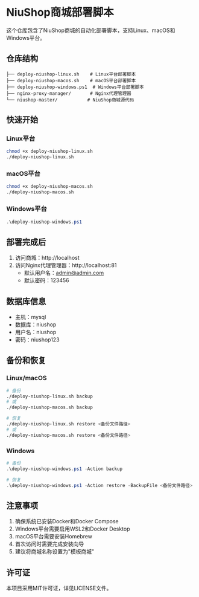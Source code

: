 # NiuShop商城部署脚本

这个仓库包含了NiuShop商城的自动化部署脚本，支持Linux、macOS和Windows平台。

## 仓库结构

```
├── deploy-niushop-linux.sh    # Linux平台部署脚本
├── deploy-niushop-macos.sh    # macOS平台部署脚本
├── deploy-niushop-windows.ps1  # Windows平台部署脚本
├── nginx-proxy-manager/       # Nginx代理管理器
└── niushop-master/           # NiuShop商城源代码
```

## 快速开始

### Linux平台

```bash
chmod +x deploy-niushop-linux.sh
./deploy-niushop-linux.sh
```

### macOS平台

```bash
chmod +x deploy-niushop-macos.sh
./deploy-niushop-macos.sh
```

### Windows平台

```powershell
.\deploy-niushop-windows.ps1
```

## 部署完成后

1. 访问商城：http://localhost
2. 访问Nginx代理管理器：http://localhost:81
   - 默认用户名：admin@admin.com
   - 默认密码：123456

## 数据库信息

- 主机：mysql
- 数据库：niushop
- 用户名：niushop
- 密码：niushop123

## 备份和恢复

### Linux/macOS

```bash
# 备份
./deploy-niushop-linux.sh backup
# 或
./deploy-niushop-macos.sh backup

# 恢复
./deploy-niushop-linux.sh restore <备份文件路径>
# 或
./deploy-niushop-macos.sh restore <备份文件路径>
```

### Windows

```powershell
# 备份
.\deploy-niushop-windows.ps1 -Action backup

# 恢复
.\deploy-niushop-windows.ps1 -Action restore -BackupFile <备份文件路径>
```

## 注意事项

1. 确保系统已安装Docker和Docker Compose
2. Windows平台需要启用WSL2和Docker Desktop
3. macOS平台需要安装Homebrew
4. 首次访问时需要完成安装向导
5. 建议将商城名称设置为"模板商城"

## 许可证

本项目采用MIT许可证，详见LICENSE文件。
